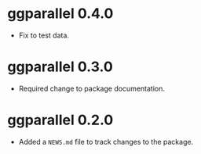 # ggparallel 0.4.0

- Fix to test data.

# ggparallel 0.3.0

- Required change to package documentation.


# ggparallel 0.2.0

- Added a `NEWS.md` file to track changes to the package.
